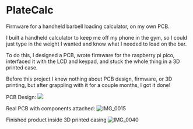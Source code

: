 # PlateCalc
Firmware for a handheld barbell loading calculator, on my own PCB.

I built a handheld calculator to keep me off my phone in the gym, so I could just type in the weight I wanted and know what I needed to load on the bar.

To do this, I designed a PCB, wrote firmware for the raspberry pi pico, interfaced it with the LCD and keypad, and stuck the whole thing in a 3D printed case.

Before this project I knew nothing about PCB design, firmware, or 3D printing, but after grappling with it for a couple months, I got it done!

PCB Design:
![](https://github.com/Aryan470/PlateCalc/assets/8528420/ff6fcd4a-2121-4b93-8d41-d485c3f5c273)


Real PCB with components attached:
![IMG_0015](https://github.com/Aryan470/PlateCalc/assets/8528420/7096ab76-2cc7-4f6d-98b6-efae051035c9)

Finished product inside 3D printed casing
![IMG_0040](https://github.com/Aryan470/PlateCalc/assets/8528420/5905fcc0-9aca-4a92-be8e-a99663ecb7bc)
